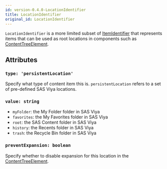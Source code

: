 ```yaml
---
id: version-0.4.0-LocationIdentifier
title: LocationIdentifier
original_id: LocationIdentifier
---
```


`LocationIdentifier` is a more limited subset of [ItemIdentifier](ItemIdentifier.md) that represents items that can be used as root locations in components such as [ContentTreeElement](ContentTreeElement.md).

## Attributes

### `type: 'persistentLocation'`

Specify what type of content item this is. `persistentLocation` refers to a set of pre-defined SAS Viya locations.

### `value: string`


- `myFolder`: the My Folder folder in SAS Viya
- `favorites`: the My Favorites folder in SAS Viya
- `root`: the SAS Content folder in SAS Viya
- `history`: the Recents folder in SAS Viya
- `trash`: the Recycle Bin folder in SAS Viya

### `preventExpansion: boolean`

Specify whether to disable expansion for this location in the [ContentTreeElement](ContentTreeElement.md).